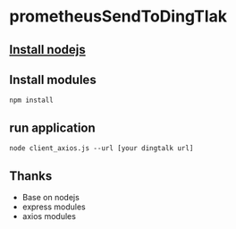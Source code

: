 
# prometheusSendToDingTlak
## [Install nodejs](http://nodejs.cn/download/)
## Install modules
`npm install`
## run application
`node client_axios.js --url [your dingtalk url]`
## Thanks
+ Base on nodejs
+ express modules
+ axios modules
